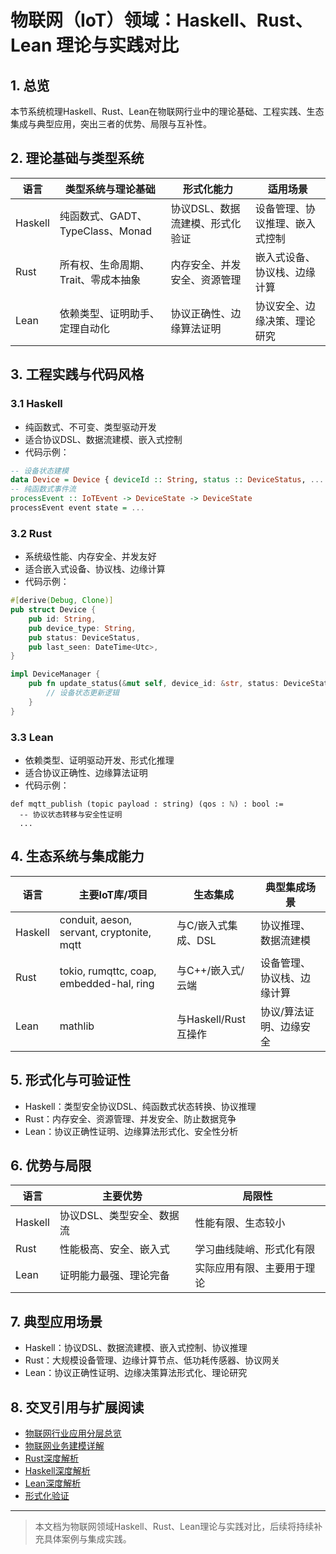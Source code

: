 # 物联网（IoT）领域：Haskell、Rust、Lean 理论与实践对比

## 1. 总览

本节系统梳理Haskell、Rust、Lean在物联网行业中的理论基础、工程实践、生态集成与典型应用，突出三者的优势、局限与互补性。

## 2. 理论基础与类型系统

| 语言    | 类型系统与理论基础         | 形式化能力         | 适用场景           |
|---------|---------------------------|--------------------|--------------------|
| Haskell | 纯函数式、GADT、TypeClass、Monad | 协议DSL、数据流建模、形式化验证 | 设备管理、协议推理、嵌入式控制 |
| Rust    | 所有权、生命周期、Trait、零成本抽象 | 内存安全、并发安全、资源管理 | 嵌入式设备、协议栈、边缘计算 |
| Lean    | 依赖类型、证明助手、定理自动化 | 协议正确性、边缘算法证明 | 协议安全、边缘决策、理论研究 |

## 3. 工程实践与代码风格

### 3.1 Haskell

- 纯函数式、不可变、类型驱动开发
- 适合协议DSL、数据流建模、嵌入式控制
- 代码示例：

```haskell
-- 设备状态建模
data Device = Device { deviceId :: String, status :: DeviceStatus, ... } deriving (Show, Generic)
-- 纯函数式事件流
processEvent :: IoTEvent -> DeviceState -> DeviceState
processEvent event state = ...
```

### 3.2 Rust

- 系统级性能、内存安全、并发友好
- 适合嵌入式设备、协议栈、边缘计算
- 代码示例：

```rust
#[derive(Debug, Clone)]
pub struct Device {
    pub id: String,
    pub device_type: String,
    pub status: DeviceStatus,
    pub last_seen: DateTime<Utc>,
}

impl DeviceManager {
    pub fn update_status(&mut self, device_id: &str, status: DeviceStatus) {
        // 设备状态更新逻辑
    }
}
```

### 3.3 Lean

- 依赖类型、证明驱动开发、形式化推理
- 适合协议正确性、边缘算法证明
- 代码示例：

```lean
def mqtt_publish (topic payload : string) (qos : ℕ) : bool :=
  -- 协议状态转移与安全性证明
  ...
```

## 4. 生态系统与集成能力

| 语言    | 主要IoT库/项目           | 生态集成         | 典型集成场景           |
|---------|-----------------------|------------------|------------------------|
| Haskell | conduit, aeson, servant, cryptonite, mqtt | 与C/嵌入式集成、DSL | 协议推理、数据流建模 |
| Rust    | tokio, rumqttc, coap, embedded-hal, ring | 与C++/嵌入式/云端 | 设备管理、协议栈、边缘计算 |
| Lean    | mathlib | 与Haskell/Rust互操作 | 协议/算法证明、边缘安全 |

## 5. 形式化与可验证性

- Haskell：类型安全协议DSL、纯函数式状态转换、协议推理
- Rust：内存安全、资源管理、并发安全、防止数据竞争
- Lean：协议正确性证明、边缘算法形式化、安全性分析

## 6. 优势与局限

| 语言    | 主要优势               | 局限性                   |
|---------|------------------------|--------------------------|
| Haskell | 协议DSL、类型安全、数据流 | 性能有限、生态较小        |
| Rust    | 性能极高、安全、嵌入式  | 学习曲线陡峭、形式化有限   |
| Lean    | 证明能力最强、理论完备 | 实际应用有限、主要用于理论 |

## 7. 典型应用场景

- Haskell：协议DSL、数据流建模、嵌入式控制、协议推理
- Rust：大规模设备管理、边缘计算节点、低功耗传感器、协议网关
- Lean：协议正确性证明、边缘决策算法形式化、理论研究

## 8. 交叉引用与扩展阅读

- [物联网行业应用分层总览](./001-IoT-Overview.md)
- [物联网业务建模详解](./business_modeling.md)
- [Rust深度解析](../../08-Programming-Languages/004-Rust-Deep-Dive.md)
- [Haskell深度解析](../../08-Programming-Languages/003-Haskell-Deep-Dive.md)
- [Lean深度解析](../../08-Programming-Languages/005-Lean-Deep-Dive.md)
- [形式化验证](../../09-Formal-Methods/001-Formal-Verification.md)

---

> 本文档为物联网领域Haskell、Rust、Lean理论与实践对比，后续将持续补充具体案例与集成实践。
